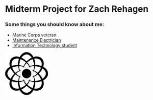 # Midterm Project for Zach Rehagen

### **Some things you should know about me:**

* [Marine Corps veteran](marine_page.md)
* [Maintenance Electrician](maint_elec.md)
* [Information Technology student](it_page.md)

![Image from GitHub](githubimage.png)